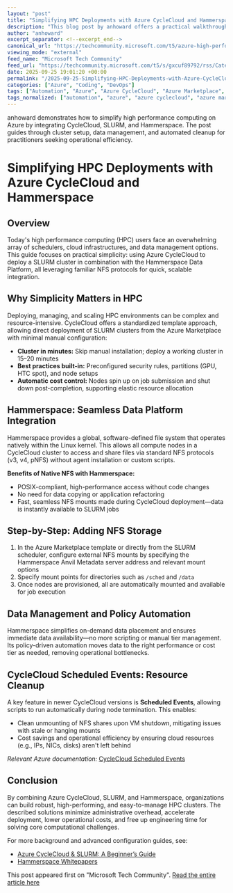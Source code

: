```yaml
---
layout: "post"
title: "Simplifying HPC Deployments with Azure CycleCloud and Hammerspace"
description: "This blog post by anhoward offers a practical walkthrough for deploying SLURM clusters using Azure CycleCloud and integrating the Hammerspace Data Platform for high-performance, scalable file access. The content covers the full deployment process, including use of Azure Marketplace templates, NFS file sharing, and how CycleCloud’s Scheduled Events can automate resource cleanup, thereby reducing operational overhead and costs."
author: "anhoward"
excerpt_separator: <!--excerpt_end-->
canonical_url: "https://techcommunity.microsoft.com/t5/azure-high-performance-computing/cyclecloud-hammerspace/ba-p/4457043"
viewing_mode: "external"
feed_name: "Microsoft Tech Community"
feed_url: "https://techcommunity.microsoft.com/t5/s/gxcuf89792/rss/Category?category.id=Azure"
date: 2025-09-25 19:01:20 +00:00
permalink: "/2025-09-25-Simplifying-HPC-Deployments-with-Azure-CycleCloud-and-Hammerspace.html"
categories: ["Azure", "Coding", "DevOps"]
tags: ["Automation", "Azure", "Azure CycleCloud", "Azure Marketplace", "Cloud Infrastructure", "Cluster Deployment", "Coding", "Community", "Data Platform", "DevOps", "File System", "Hammerspace", "High Performance Computing", "HPC", "Job Scheduling", "Linux", "NFS", "Operational Efficiency", "Scheduled Events", "SLURM"]
tags_normalized: ["automation", "azure", "azure cyclecloud", "azure marketplace", "cloud infrastructure", "cluster deployment", "coding", "community", "data platform", "devops", "file system", "hammerspace", "high performance computing", "hpc", "job scheduling", "linux", "nfs", "operational efficiency", "scheduled events", "slurm"]
---
```


anhoward demonstrates how to simplify high performance computing on Azure by integrating CycleCloud, SLURM, and Hammerspace. The post guides through cluster setup, data management, and automated cleanup for practitioners seeking operational efficiency.<!--excerpt_end-->

# Simplifying HPC Deployments with Azure CycleCloud and Hammerspace

## Overview

Today's high performance computing (HPC) users face an overwhelming array of schedulers, cloud infrastructures, and data management options. This guide focuses on practical simplicity: using Azure CycleCloud to deploy a SLURM cluster in combination with the Hammerspace Data Platform, all leveraging familiar NFS protocols for quick, scalable integration.

## Why Simplicity Matters in HPC

Deploying, managing, and scaling HPC environments can be complex and resource-intensive. CycleCloud offers a standardized template approach, allowing direct deployment of SLURM clusters from the Azure Marketplace with minimal manual configuration:

- **Cluster in minutes:** Skip manual installation; deploy a working cluster in 15–20 minutes
- **Best practices built-in:** Preconfigured security rules, partitions (GPU, HTC spot), and node setups
- **Automatic cost control:** Nodes spin up on job submission and shut down post-completion, supporting elastic resource allocation

## Hammerspace: Seamless Data Platform Integration

Hammerspace provides a global, software-defined file system that operates natively within the Linux kernel. This allows all compute nodes in a CycleCloud cluster to access and share files via standard NFS protocols (v3, v4, pNFS) without agent installation or custom scripts.

**Benefits of Native NFS with Hammerspace:**

- POSIX-compliant, high-performance access without code changes
- No need for data copying or application refactoring
- Fast, seamless NFS mounts made during CycleCloud deployment—data is instantly available to SLURM jobs

## Step-by-Step: Adding NFS Storage

1. In the Azure Marketplace template or directly from the SLURM scheduler, configure external NFS mounts by specifying the Hammerspace Anvil Metadata server address and relevant mount options
2. Specify mount points for directories such as `/sched` and `/data`
3. Once nodes are provisioned, all are automatically mounted and available for job execution

## Data Management and Policy Automation

Hammerspace simplifies on-demand data placement and ensures immediate data availability—no more scripting or manual tier management. Its policy-driven automation moves data to the right performance or cost tier as needed, removing operational bottlenecks.

## CycleCloud Scheduled Events: Resource Cleanup

A key feature in newer CycleCloud versions is **Scheduled Events**, allowing scripts to run automatically during node termination. This enables:

- Clean unmounting of NFS shares upon VM shutdown, mitigating issues with stale or hanging mounts
- Cost savings and operational efficiency by ensuring cloud resources (e.g., IPs, NICs, disks) aren't left behind

*Relevant Azure documentation:* [CycleCloud Scheduled Events](https://learn.microsoft.com/en-us/azure/cyclecloud/how-to/scheduled-events?view=cyclecloud-8)

## Conclusion

By combining Azure CycleCloud, SLURM, and Hammerspace, organizations can build robust, high-performing, and easy-to-manage HPC clusters. The described solutions minimize administrative overhead, accelerate deployment, lower operational costs, and free up engineering time for solving core computational challenges.

For more background and advanced configuration guides, see:

- [Azure CycleCloud & SLURM: A Beginner’s Guide](https://techcommunity.microsoft.com/blog/azurehighperformancecomputingblog/azure-cyclecloud--slurm-a-beginner%E2%80%99s-guide-to-job-submission/4413711)
- [Hammerspace Whitepapers](https://hammerspace.com/category/white-paper/)

This post appeared first on "Microsoft Tech Community". [Read the entire article here](https://techcommunity.microsoft.com/t5/azure-high-performance-computing/cyclecloud-hammerspace/ba-p/4457043)
